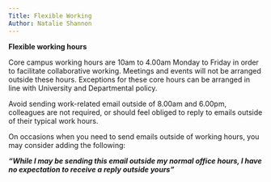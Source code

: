 ```yaml
---
Title: Flexible Working 
Author: Natalie Shannon
---
```

**Flexible working hours**

Core campus working hours are 10am to 4.00am Monday to Friday in order to facilitate collaborative working. Meetings and events will not be arranged outside these hours. 
Exceptions for these core hours can be arranged in line with University and Departmental policy.

Avoid sending work-related email outside of 8.00am and 6.00pm, colleagues are not required, or should feel obliged to reply to emails outside of their typical work hours.

On occasions when you need to send emails outside of working hours, you may consider adding the following:

***“While I may be sending this email outside my normal office hours, I have no expectation to receive a reply outside yours”***
